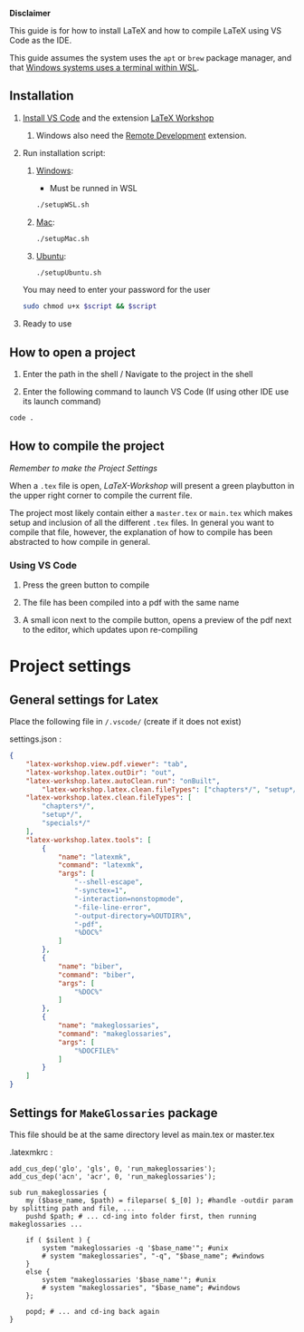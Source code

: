 **Disclaimer**

This guide is for how to install LaTeX and how to compile LaTeX using VS Code as the IDE.

This guide assumes the system uses the ``apt`` or ``brew`` package manager, and that [Windows systems uses a terminal within WSL](https://learn.microsoft.com/en-us/windows/wsl/install).

## Installation

1. [Install VS Code](https://code.visualstudio.com/) and the extension [LaTeX Workshop](https://marketplace.visualstudio.com/items?itemName=James-Yu.LaTeX-workshop)

    1. Windows also need the [Remote Development](https://marketplace.visualstudio.com/items?itemName=ms-vscode-remote.vscode-remote-extensionpack) extension.

2. Run installation script:

    1. [Windows](./setupWSL.sh):

        - Must be runned in WSL
    
        ```bash
        ./setupWSL.sh
        ```

    2. [Mac](./setupMac.sh):
    
        ```bash
        ./setupMac.sh
        ```

    3. [Ubuntu](./setupUbuntu.sh): 
    
        ```bash
        ./setupUbuntu.sh
        ```

    You may need to enter your password for the user

    ```bash
    sudo chmod u+x $script && $script
    ```

3. Ready to use

## How to open a project

1. Enter the path in the shell / Navigate to the project in the shell

2. Enter the following command to launch VS Code (If using other IDE use its launch command)

```bash
code .
```

## How to compile the project

*Remember to make the Project Settings*

When a ``.tex`` file is open, *LaTeX-Workshop* will present a green playbutton in the upper right corner to compile the current file.

The project most likely contain either a ``master.tex`` or ``main.tex`` which makes setup and inclusion of all the different ``.tex`` files. 
In general you want to compile that file, however, the explanation of how to compile has been abstracted to how compile in general.

### Using VS Code

1. Press the green button to compile

2. The file has been compiled into a pdf with the same name

3. A small icon next to the compile button, opens a preview of the pdf next to the editor, which updates upon re-compiling

<!-- ### Using commandline -->

# Project settings

## General settings for Latex

Place the following file in ``/.vscode/`` (create if it does not exist)

settings.json :

```json
{
    "latex-workshop.view.pdf.viewer": "tab",
    "latex-workshop.latex.outDir": "out",
    "latex-workshop.latex.autoClean.run": "onBuilt",
        "latex-workshop.latex.clean.fileTypes": ["chapters*/", "setup*/", "specials*/"],
    "latex-workshop.latex.clean.fileTypes": [
        "chapters*/",
        "setup*/",
        "specials*/"
    ],
    "latex-workshop.latex.tools": [
        {
            "name": "latexmk",
            "command": "latexmk",
            "args": [
                "--shell-escape",
                "-synctex=1",
                "-interaction=nonstopmode",
                "-file-line-error",
                "-output-directory=%OUTDIR%",
                "-pdf",
                "%DOC%"
            ]
        },
        {
            "name": "biber",
            "command": "biber",
            "args": [
                "%DOC%"
            ]
        },
        {
            "name": "makeglossaries",
            "command": "makeglossaries",
            "args": [
                "%DOCFILE%"
            ]
        }
    ]
}
```


## Settings for ``MakeGlossaries`` package

This file should be at the same directory level as main.tex or master.tex

.latexmkrc :

```
add_cus_dep('glo', 'gls', 0, 'run_makeglossaries');
add_cus_dep('acn', 'acr', 0, 'run_makeglossaries');

sub run_makeglossaries {
    my ($base_name, $path) = fileparse( $_[0] ); #handle -outdir param by splitting path and file, ...
    pushd $path; # ... cd-ing into folder first, then running makeglossaries ...

    if ( $silent ) {
        system "makeglossaries -q '$base_name'"; #unix
        # system "makeglossaries", "-q", "$base_name"; #windows
    }
    else {
        system "makeglossaries '$base_name'"; #unix
        # system "makeglossaries", "$base_name"; #windows
    };

    popd; # ... and cd-ing back again
}
```
